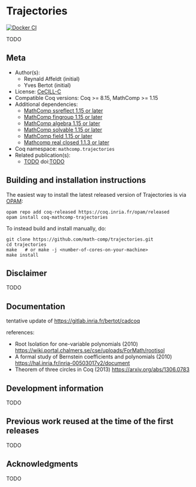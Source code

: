 <!---
This file was generated from `meta.yml`, please do not edit manually.
Follow the instructions on https://github.com/coq-community/templates to regenerate.
--->
# Trajectories

[![Docker CI][docker-action-shield]][docker-action-link]

[docker-action-shield]: https://github.com/math-comp/trajectories/workflows/Docker%20CI/badge.svg?branch=master
[docker-action-link]: https://github.com/math-comp/trajectories/actions?query=workflow:"Docker%20CI"




TODO

## Meta

- Author(s):
  - Reynald Affeldt (initial)
  - Yves Bertot (initial)
- License: [CeCILL-C](LICENSE)
- Compatible Coq versions: Coq >= 8.15, MathComp >= 1.15
- Additional dependencies:
  - [MathComp ssreflect 1.15 or later](https://math-comp.github.io)
  - [MathComp fingroup 1.15 or later](https://math-comp.github.io)
  - [MathComp algebra 1.15 or later](https://math-comp.github.io)
  - [MathComp solvable 1.15 or later](https://math-comp.github.io)
  - [MathComp field 1.15 or later](https://math-comp.github.io)
  - [Mathcomp real closed 1.1.3 or later](https://github.com/math-comp/real-closed/)
- Coq namespace: `mathcomp.trajectories`
- Related publication(s):
  - [TODO](TODO) doi:[TODO](https://doi.org/TODO)

## Building and installation instructions

The easiest way to install the latest released version of Trajectories
is via [OPAM](https://opam.ocaml.org/doc/Install.html):

```shell
opam repo add coq-released https://coq.inria.fr/opam/released
opam install coq-mathcomp-trajectories
```

To instead build and install manually, do:

``` shell
git clone https://github.com/math-comp/trajectories.git
cd trajectories
make   # or make -j <number-of-cores-on-your-machine> 
make install
```


## Disclaimer

TODO

## Documentation

tentative update of https://gitlab.inria.fr/bertot/cadcoq

references:
- Root Isolation for one-variable polynomials (2010)
  https://wiki.portal.chalmers.se/cse/uploads/ForMath/rootisol
- A formal study of Bernstein coefficients and polynomials (2010)
  https://hal.inria.fr/inria-00503017v2/document
- Theorem of three circles in Coq (2013)
  https://arxiv.org/abs/1306.0783

## Development information

TODO

## Previous work reused at the time of the first releases

TODO

## Acknowledgments

TODO

